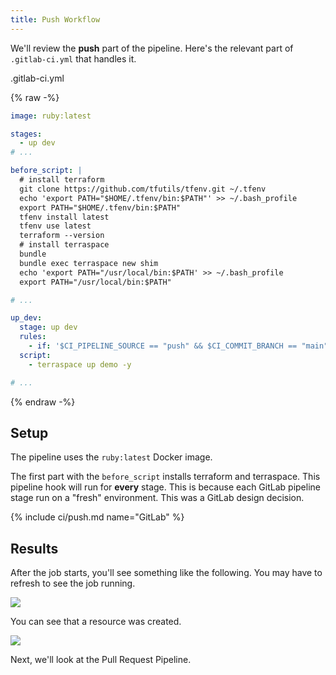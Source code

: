 ```yaml
---
title: Push Workflow
---
```


We'll review the **push** part of the pipeline. Here's the relevant part of `.gitlab-ci.yml` that handles it.

.gitlab-ci.yml

{% raw -%}
```yaml
image: ruby:latest

stages:
  - up dev
# ...

before_script: |
  # install terraform
  git clone https://github.com/tfutils/tfenv.git ~/.tfenv
  echo 'export PATH="$HOME/.tfenv/bin:$PATH"' >> ~/.bash_profile
  export PATH="$HOME/.tfenv/bin:$PATH"
  tfenv install latest
  tfenv use latest
  terraform --version
  # install terraspace
  bundle
  bundle exec terraspace new shim
  echo 'export PATH="/usr/local/bin:$PATH' >> ~/.bash_profile
  export PATH="/usr/local/bin:$PATH"

# ...

up_dev:
  stage: up dev
  rules:
    - if: '$CI_PIPELINE_SOURCE == "push" && $CI_COMMIT_BRANCH == "main"'
  script:
    - terraspace up demo -y

# ...
```
{% endraw -%}

## Setup

The pipeline uses the `ruby:latest` Docker image.

The first part with the `before_script` installs terraform and terraspace. This pipeline hook will run for **every** stage. This is because each GitLab pipeline stage run on a "fresh" environment. This was a GitLab design decision.

{% include ci/push.md name="GitLab" %}

## Results

After the job starts, you'll see something like the following. You may have to refresh to see the job running.

![](https://img.boltops.com/images/terraspace/cloud/ci/gitlab/push/push-ci-running.png)

You can see that a resource was created.

![](https://img.boltops.com/images/terraspace/cloud/ci/gitlab/push/push-ci-finished.png)

Next, we'll look at the Pull Request Pipeline.
